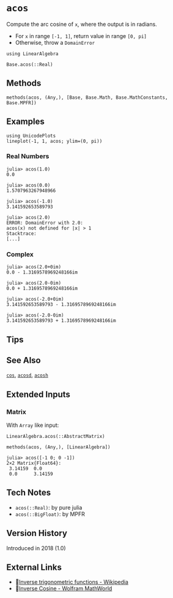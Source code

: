 # `acos`
Compute the arc cosine of `x`, where the output is in radians.

- For `x` in range `[-1, 1]`, return value in range `[0, pi]`
- Otherwise, throw a `DomainError`

```@setup repl_only
using LinearAlgebra
```
```@docs
Base.acos(::Real)
```


## Methods
```@repl
methods(acos, (Any,), [Base, Base.Math, Base.MathConstants, Base.MPFR])
```


## Examples
```@repl
using UnicodePlots
lineplot(-1, 1, acos; ylim=(0, pi))
```

### Real Numbers
```jldoctest
julia> acos(1.0)
0.0

julia> acos(0.0)
1.5707963267948966

julia> acos(-1.0)
3.141592653589793

julia> acos(2.0)
ERROR: DomainError with 2.0:
acos(x) not defined for |x| > 1
Stacktrace:
[...]
```

### Complex
```jldoctest
julia> acos(2.0+0im)
0.0 - 1.3169578969248166im

julia> acos(2.0-0im)
0.0 + 1.3169578969248166im

julia> acos(-2.0+0im)
3.141592653589793 - 1.3169578969248166im

julia> acos(-2.0-0im)
3.141592653589793 + 1.3169578969248166im
```


## Tips


## See Also
[`cos`](@ref), [`acosd`](@ref), [`acosh`](@ref)


## Extended Inputs

### Matrix
With `Array` like input:
```@docs
LinearAlgebra.acos(::AbstractMatrix)
```
```@repl repl_only
methods(acos, (Any,), [LinearAlgebra])
```

```jldoctest
julia> acos([-1 0; 0 -1])
2×2 Matrix{Float64}:
 3.14159  0.0
 0.0      3.14159
```


## Tech Notes
- `acos(::Real)`: by pure julia
- `acos(::BigFloat)`: by MPFR


## Version History
Introduced in 2018 (1.0)


## External Links
- 🔗[Inverse trigonometric functions - Wikipedia](https://en.wikipedia.org/wiki/Inverse_trigonometric_functions)
- 🔗[Inverse Cosine - Wolfram MathWorld](https://mathworld.wolfram.com/InverseCosine.html)
